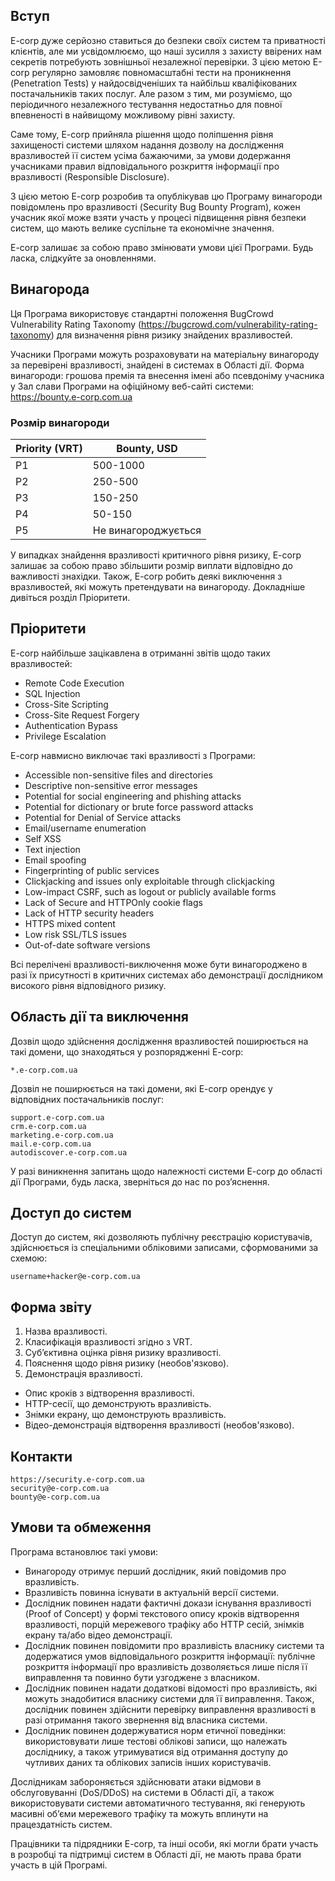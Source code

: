 ## Вступ

E-corp дуже серйозно ставиться до безпеки своїх систем та приватності клієнтів, але ми усвідомлюємо, що наші зусилля з захисту ввірених нам секретів потребують зовнішньої незалежної перевірки. З цією метою E-corp регулярно замовляє повномасштабні тести на проникнення (Penetration Tests) у найдосвідченіших та найбільш кваліфікованих постачальників таких послуг. Але разом з тим, ми розуміємо, що періодичного незалежного тестування недостатньо для повної впевненості в найвищому можливому рівні захисту.

Саме тому, E-corp прийняла рішення щодо поліпшення рівня захищеності системи шляхом надання дозволу на дослідження вразливостей її систем усіма бажаючими, за умови додержання учасниками правил відповідального розкриття інформації про вразливості (Responsible Disclosure).

З цією метою E-corp розробив та опублікував цю Програму винагороди повідомлень про вразливості (Security Bug Bounty Program), кожен учасник якої може взяти участь у процесі підвищення рівня безпеки систем, що мають велике суспільне та економічне значення.

E-corp залишає за собою право змінювати умови цієї Програми. Будь ласка, слідкуйте за оновленнями.

## Винагорода

Ця Програма використовує стандартні положення BugCrowd Vulnerability Rating Taxonomy (https://bugcrowd.com/vulnerability-rating-taxonomy) для визначення рівня ризику знайдених вразливостей.

Учасники Програми можуть розраховувати на матеріальну винагороду за перевірені вразливості, знайдені в системах в Області дії. Форма винагороди: грошова премія та внесення імені або псевдоніму учасника у Зал слави Програми на офіційному веб-сайті системи: https://bounty.e-corp.com.ua

### Розмір винагороди

| Priority (VRT) | Bounty, USD |
| --- | --- |
| P1 | 500-1000 |
| P2 | 250-500 |
| P3 | 150-250 |
| P4 | 50-150 |
| P5 | Не винагороджується |

У випадках знайдення вразливості критичного рівня ризику, E-corp залишає за собою право збільшити розмір виплати відповідно до важливості знахідки. Також, E-corp робить деякі виключення з вразливостей, які можуть претендувати на винагороду. Докладніше дивіться розділ Пріоритети.

## Пріоритети

E-corp найбільше зацікавлена в отриманні звітів щодо таких вразливостей:
- Remote Code Execution
- SQL Injection
- Cross-Site Scripting
- Cross-Site Request Forgery
- Authentication Bypass
- Privilege Escalation

E-corp навмисно виключає такі вразливості з Програми:
- Accessible non-sensitive files and directories
- Descriptive non-sensitive error messages 
- Potential for social engineering and phishing attacks
- Potential for dictionary or brute force password attacks
- Potential for Denial of Service attacks
- Email/username enumeration
- Self XSS
- Text injection
- Email spoofing
- Fingerprinting of public services
- Clickjacking and issues only exploitable through clickjacking
- Low-impact CSRF, such as logout or publicly available forms
- Lack of Secure and HTTPOnly cookie flags
- Lack of HTTP security headers
- HTTPS mixed content
- Low risk SSL/TLS issues
- Out-of-date software versions

Всі перелічені вразливості-виключення може бути винагороджено в разі їх присутності в критичних системах або демонстрації дослідником високого рівня відповідного ризику.

## Область дії та виключення

Дозвіл щодо здійснення дослідження вразливостей поширюється на такі домени, що знаходяться у розпорядженні E-corp:

```
*.e-corp.com.ua
```

Дозвіл не поширюється на такі домени, які E-corp орендує у відповідних постачальників послуг:

```
support.e-corp.com.ua
crm.e-corp.com.ua
marketing.e-corp.com.ua
mail.e-corp.com.ua
autodiscover.e-corp.com.ua
```

У разі виникнення запитань щодо належності системи E-corp до області дії Програми, будь ласка, зверніться до нас по роз’яснення.

## Доступ до систем

Доступ до систем, які дозволяють публічну реєстрацію користувачів, здійснюється із спеціальними обліковими записами, сформованими за схемою:

```
username+hacker@e-corp.com.ua
```

## Форма звіту

1.	Назва вразливості.
1.	Класифікація вразливості згідно з VRT.
1.	Суб’єктивна оцінка рівня ризику вразливості.
1.	Пояснення щодо рівня ризику (необов'язково).
1.	Демонстрація вразливості.
- Опис кроків з відтворення вразливості.
- HTTP-сесії, що демонструють вразливість.
- Знімки екрану, що демонструють вразливість.
- Відео-демонстрація відтворення вразливості (необов'язково).

## Контакти

```
https://security.e-corp.com.ua 
security@e-corp.com.ua
bounty@e-corp.com.ua  
```

## Умови та обмеження

Програма встановлює такі умови:
- Винагороду отримує перший дослідник, який повідомив про вразливість.
- Вразливість повинна існувати в актуальній версії системи.
- Дослідник повинен надати фактичні докази існування вразливості (Proof of Concept) у формі текстового опису кроків відтворення вразливості, порцій мережевого трафіку або HTTP сесій, знімків екрану та/або відео демонстрації.
- Дослідник повинен повідомити про вразливість власнику системи та додержатися умов відповідального розкриття інформації: публічне розкриття інформації про вразливість дозволяється лише після її виправлення та повинно бути узгоджене з власником.
- Дослідник повинен надати додаткові відомості про вразливість, які можуть знадобитися власнику системи для її виправлення. Також, дослідник повинен здійснити перевірку виправлення вразливості в разі отримання такого звернення від власника системи.
- Дослідник  повинен додержуватися норм етичної поведінки: використовувати лише тестові облікові записи, що належать досліднику, а також утримуватися від отримання доступу до чутливих даних та облікових записів інших користувачів.

Дослідникам забороняється здійснювати атаки відмови в обслуговуванні (DoS/DDoS) на системи в Області дії, а також використовувати системи автоматичного тестування, які генерують масивні об’єми мережевого трафіку та можуть вплинути на працездатність систем.

Працівники та підрядники E-corp, та інші особи, які могли брати участь в розробці та підтримці систем в Області дії, не мають права брати участь в цій Програмі.